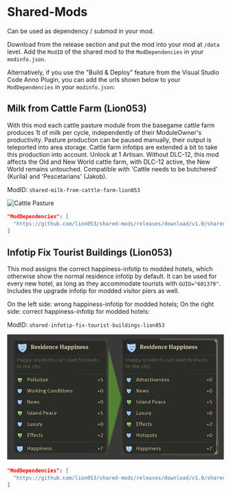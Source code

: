 # Shared-Mods

Can be used as dependency / submod in your mod. 

Download from the release section and put the mod into your mod at `/data` level. Add the `ModID` of the shared mod to the `ModDependencies` in your `modinfo.json`.

Alternatively, if you use the "Build & Deploy" feature from the Visual Studio Code Anno Plugin, you can add the urls shown below to your `ModDependencies` in your `modinfo.json`: 

## Milk from Cattle Farm (Lion053)

With this mod each cattle pasture module from the basegame cattle farm produces 1t of milk per cycle, independently of their ModuleOwner's productivity. Pasture production can be paused manually, their output is teleported into area storage. Cattle farm infotips are extended a bit to take this production into account. Unlock at 1 Artisan. Without DLC-12, this mod affects the Old and New World cattle farm, with DLC-12 active, the New World remains untouched. Compatible with 'Cattle needs to be butchered' (Kurila) and 'Pescetarians' (Jakob). 

ModID: `shared-milk-from-cattle-farm-lion053`

![Cattle Pasture](/sources/cattle_pasture.png)
```json
"ModDependencies": [
  "https://github.com/lion053/shared-mods/releases/download/v1.0/shared-milk-from-cattle-farm-lion053.zip"
]
```

## Infotip Fix Tourist Buildings (Lion053)

This mod assigns the correct happiness-infotip to modded hotels, which otherwise show the normal residence infotip by default. It can be used for every new hotel, as long as they accommodate tourists with `GUID="601379"`. Includes the upgrade infotip for modded visitor piers as well.

On the left side: wrong happiness-infotip for modded hotels; On the right side: correct happiness-infotip for modded hotels:

ModID: `shared-infotip-fix-tourist-buildings-lion053`

![Happiness-Infotip](/sources/infotip_tourists.png)

```json
"ModDependencies": [
  "https://github.com/lion053/shared-mods/releases/download/v1.0/shared-infotip-fix-tourist-buildings-lion053.zip"
]
```
